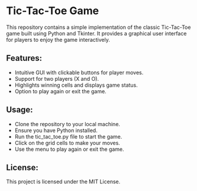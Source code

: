 # Tic-Tac-Toe Game
This repository contains a simple implementation of the classic Tic-Tac-Toe game built using Python and Tkinter. It provides a graphical user interface for players to enjoy the game interactively.

## Features:
- Intuitive GUI with clickable buttons for player moves.
- Support for two players (X and O).
- Highlights winning cells and displays game status.
- Option to play again or exit the game.
## Usage:
- Clone the repository to your local machine.
- Ensure you have Python installed.
- Run the tic_tac_toe.py file to start the game.
- Click on the grid cells to make your moves.
- Use the menu to play again or exit the game.

## License:
This project is licensed under the MIT License.
